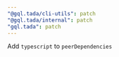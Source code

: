 ```yaml
---
"@gql.tada/cli-utils": patch
"@gql.tada/internal": patch
"gql.tada": patch
---
```


Add `typescript` to `peerDependencies`
